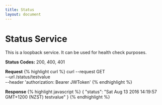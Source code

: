 ```yaml
---
title: Status
layout: document
---
```

# Status Service
This is a loopback service. It can be used for health check purposes. 

**Status Codes:**
200, 400, 401

**Request**
{% highlight curl %}
curl --request GET \
  --url /status/testvalue \
  --header 'authorization: Bearer JWToken'
{% endhighlight %}

**Response**
{% highlight javascript %}
{
  "status": "Sat Aug 13 2016 14:19:57 GMT+1200 (NZST) testvalue"
}
{% endhighlight %}